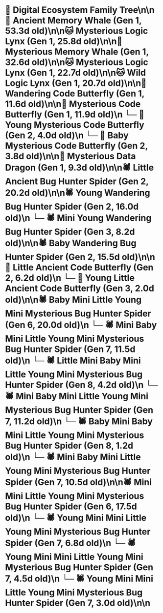 # 🌳 Digital Ecosystem Family Tree\n\n🐋 Ancient Memory Whale (Gen 1, 53.3d old)\n\n🐱 Mysterious Logic Lynx (Gen 1, 25.8d old)\n\n🐋 Mysterious Memory Whale (Gen 1, 32.6d old)\n\n🐱 Mysterious Logic Lynx (Gen 1, 22.7d old)\n\n🐱 Wild Logic Lynx (Gen 1, 20.7d old)\n\n🦋 Wandering Code Butterfly (Gen 1, 11.6d old)\n\n🦋 Mysterious Code Butterfly (Gen 1, 11.9d old)\n  └─ 🦋 Young Mysterious Code Butterfly (Gen 2, 4.0d old)\n  └─ 🦋 Baby Mysterious Code Butterfly (Gen 2, 3.8d old)\n\n🐉 Mysterious Data Dragon (Gen 1, 9.3d old)\n\n🕷️ Little Ancient Bug Hunter Spider (Gen 2, 20.2d old)\n\n🕷️ Young Wandering Bug Hunter Spider (Gen 2, 16.0d old)\n  └─ 🕷️ Mini Young Wandering Bug Hunter Spider (Gen 3, 8.2d old)\n\n🕷️ Baby Wandering Bug Hunter Spider (Gen 2, 15.5d old)\n\n🦋 Little Ancient Code Butterfly (Gen 2, 6.2d old)\n  └─ 🦋 Young Little Ancient Code Butterfly (Gen 3, 2.0d old)\n\n🕷️ Baby Mini Little Young Mini Mysterious Bug Hunter Spider (Gen 6, 20.0d old)\n  └─ 🕷️ Mini Baby Mini Little Young Mini Mysterious Bug Hunter Spider (Gen 7, 11.5d old)\n    └─ 🕷️ Little Mini Baby Mini Little Young Mini Mysterious Bug Hunter Spider (Gen 8, 4.2d old)\n  └─ 🕷️ Mini Baby Mini Little Young Mini Mysterious Bug Hunter Spider (Gen 7, 11.2d old)\n    └─ 🕷️ Baby Mini Baby Mini Little Young Mini Mysterious Bug Hunter Spider (Gen 8, 1.2d old)\n  └─ 🕷️ Mini Baby Mini Little Young Mini Mysterious Bug Hunter Spider (Gen 7, 10.5d old)\n\n🕷️ Mini Mini Little Young Mini Mysterious Bug Hunter Spider (Gen 6, 17.5d old)\n  └─ 🕷️ Young Mini Mini Little Young Mini Mysterious Bug Hunter Spider (Gen 7, 6.8d old)\n  └─ 🕷️ Young Mini Mini Little Young Mini Mysterious Bug Hunter Spider (Gen 7, 4.5d old)\n  └─ 🕷️ Young Mini Mini Little Young Mini Mysterious Bug Hunter Spider (Gen 7, 3.0d old)\n\n